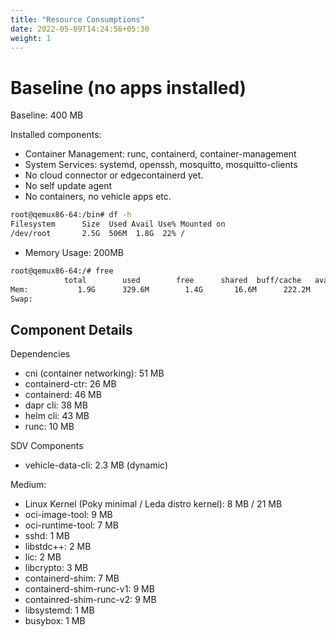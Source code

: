 ```yaml
---
title: "Resource Consumptions"
date: 2022-05-09T14:24:56+05:30
weight: 1
---
```


# Baseline (no apps installed)

Baseline: 400 MB

Installed components:
- Container Management: runc, containerd, container-management
- System Services: systemd, openssh, mosquitto, mosquitto-clients
- No cloud connector or edgecontainerd yet.
- No self update agent
- No containers, no vehicle apps etc.

```bash
root@qemux86-64:/bin# df -h
Filesystem      Size  Used Avail Use% Mounted on
/dev/root       2.5G  506M  1.8G  22% /
```

- Memory Usage: 200MB

```bash
root@qemux86-64:/# free
            total        used        free      shared  buff/cache   available
Mem:           1.9G      329.6M        1.4G       16.6M      222.2M        1.6G
Swap:    
```

## Component Details

Dependencies

- cni (container networking): 51 MB
- containerd-ctr: 26 MB
- containerd: 46 MB
- dapr cli: 38 MB
- helm cli: 43 MB
- runc: 10 MB

SDV Components

- vehicle-data-cli: 2.3 MB (dynamic)

Medium:

- Linux Kernel (Poky minimal / Leda distro kernel): 8 MB / 21 MB
- oci-image-tool: 9 MB
- oci-runtime-tool: 7 MB
- sshd: 1 MB
- libstdc++: 2 MB
- lic: 2 MB
- libcrypto: 3 MB
- containerd-shim: 7 MB
- containerd-shim-runc-v1: 9 MB
- containred-shim-runc-v2: 9 MB
- libsystemd: 1 MB
- busybox: 1 MB

